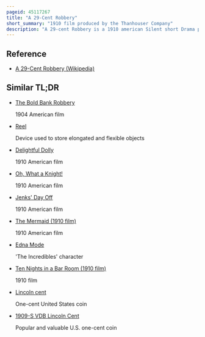 ```yaml
---
pageid: 45117267
title: "A 29-Cent Robbery"
short_summary: "1910 film produced by the Thanhouser Company"
description: "A 29-cent Robbery is a 1910 american Silent short Drama produced by Thanhouser Company. The Film features the Debut of Marie Eline in the main Role as Edna Robinson, a young Girl who foils an Attempt by a Robbery to loot her Family's Home. All the thief manages to take is her toy bank, containing 29 cents. Edna ends up taking it upon herself to catch the Thief after the Police Fail in the Task. It was reviewed positively by Critics and was viewed across the United States. The Film was the first Split-Reel by Thanhouser, containing this short and the Old Shoe Came Back on a single Reel."
---
```


## Reference

- [A 29-Cent Robbery (Wikipedia)](https://en.wikipedia.org/?curid=45117267)

## Similar TL;DR

- [The Bold Bank Robbery](/tldr/en/the-bold-bank-robbery)

  1904 American film

- [Reel](/tldr/en/reel)

  Device used to store elongated and flexible objects

- [Delightful Dolly](/tldr/en/delightful-dolly)

  1910 American film

- [Oh, What a Knight!](/tldr/en/oh-what-a-knight)

  1910 American film

- [Jenks' Day Off](/tldr/en/jenks-day-off)

  1910 American film

- [The Mermaid (1910 film)](/tldr/en/the-mermaid-1910-film)

  1910 American film

- [Edna Mode](/tldr/en/edna-mode)

  'The Incredibles' character

- [Ten Nights in a Bar Room (1910 film)](/tldr/en/ten-nights-in-a-bar-room-1910-film)

  1910 film

- [Lincoln cent](/tldr/en/lincoln-cent)

  One-cent United States coin

- [1909-S VDB Lincoln Cent](/tldr/en/1909-s-vdb-lincoln-cent)

  Popular and valuable U.S. one-cent coin
